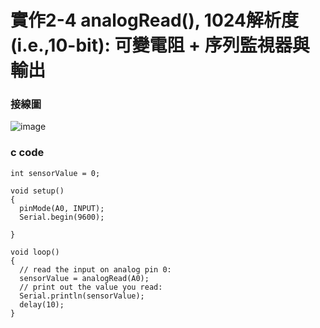 # 實作2-4 analogRead(), 1024解析度 (i.e.,10-bit): 可變電阻 + 序列監視器與輸出

### 接線圖
![image](https://user-images.githubusercontent.com/17948436/132971463-d458db73-535d-48dd-af77-1d85a0b7d2bd.png)


### c code
```
int sensorValue = 0;

void setup()
{
  pinMode(A0, INPUT);
  Serial.begin(9600);

}

void loop()
{
  // read the input on analog pin 0:
  sensorValue = analogRead(A0);
  // print out the value you read:
  Serial.println(sensorValue);
  delay(10); 
}
```
